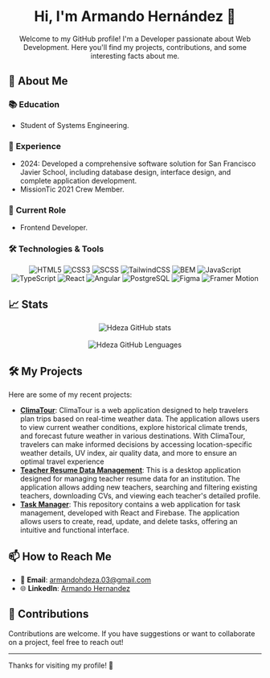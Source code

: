 <div align="center">
<h1 align="center">Hi, I'm Armando Hernández 👋</h1>
  <p>Welcome to my GitHub profile! I'm a Developer passionate about Web Development. Here you'll find my projects, contributions, and some interesting facts about me.</p>
</div>

## 🌟 About Me

### 📚 **Education**
- Student of Systems Engineering.

### 🚀 **Experience**
- 2024: Developed a comprehensive software solution for San Francisco Javier School, including database design, interface design, and complete application development.
- MissionTic 2021 Crew Member.

### 💼 **Current Role**
- Frontend Developer.

### 🛠️ **Technologies & Tools**
<p align="center">
    <img src="https://img.shields.io/badge/-HTML5-000?&logo=html5&logoColor=E34F26&style=flat" alt="HTML5">
    <img src="https://img.shields.io/badge/-CSS3-000?&logo=css3&logoColor=1572B6&style=flat" alt="CSS3">
    <img src="https://img.shields.io/badge/-SCSS-000?&logo=sass&logoColor=CC6699&style=flat" alt="SCSS">
    <img src="https://img.shields.io/badge/-TailwindCSS-000?&logo=tailwindcss&logoColor=38B2AC&style=flat" alt="TailwindCSS">
    <img src="https://img.shields.io/badge/-BEM-000?&logo=undefined&logoColor=undefined&style=flat" alt="BEM">
    <img src="https://img.shields.io/badge/-JavaScript-000?&logo=javascript&logoColor=F7DF1E&style=flat" alt="JavaScript">
    <img src="https://img.shields.io/badge/-TypeScript-000?&logo=typescript&logoColor=007ACC&style=flat" alt="TypeScript">
    <img src="https://img.shields.io/badge/-React-000?&logo=react&logoColor=61DAFB&style=flat" alt="React">
    <img src="https://img.shields.io/badge/-Angular-000?&logo=angular&logoColor=DD0031&style=flat" alt="Angular">
    <img src="https://img.shields.io/badge/-PostgreSQL-000?&logo=postgresql&logoColor=4169E1&style=flat" alt="PostgreSQL">
    <img src="https://img.shields.io/badge/-Figma-000?&logo=figma&logoColor=F24E1E&style=flat" alt="Figma">
    <img src="https://img.shields.io/badge/-Framer%20Motion-000?&logo=framer&logoColor=F24E1E&style=flat" alt="Framer Motion">
</p>



## 📈 Stats
<div align=center>
  <img src="https://github-readme-stats.vercel.app/api?username=hdeza&theme=github_dark&show_icons=true" alt="Hdeza GitHub stats">
</div>
<br>
<div align=center>
  <img src="https://github-readme-stats.vercel.app/api/top-langs/?username=hdeza&layout=compact&theme=github_dark&show_icons=true" alt="Hdeza GitHub Lenguages">
</div>



## 🛠️ My Projects

Here are some of my recent projects:

- **[ClimaTour](https://github.com/hdeza/cimatour-col.git)**: ClimaTour is a web application designed to help travelers plan trips based on real-time weather data. The application allows users to view current weather conditions, explore historical climate trends, and forecast future weather in various destinations. With ClimaTour, travelers can make informed decisions by accessing location-specific weather details, UV index, air quality data, and more to ensure an optimal travel experience
- **[Teacher Resume Data Management](https://github.com/hdeza/Teacher-Resume-Data-Management.git)**: This is a desktop application designed for managing teacher resume data for an institution. The application allows adding new teachers, searching and filtering existing teachers, downloading CVs, and viewing each teacher's detailed profile.
- **[Task Manager](https://github.com/hdeza/Task-Manager.git)**: This repository contains a web application for task management, developed with React and Firebase. The application allows users to create, read, update, and delete tasks, offering an intuitive and functional interface.

## 📫 How to Reach Me

- 📧 **Email**: [armandohdeza.03@gmail.com](mailto:armandohdeza.03@gmail.com)
- 🌐 **LinkedIn**: [Armando Hernandez](https://www.linkedin.com/in/armando-hern%C3%A1ndez-9178a7222/)

## 🤝 Contributions

Contributions are welcome. If you have suggestions or want to collaborate on a project, feel free to reach out!

---

Thanks for visiting my profile! 🚀
